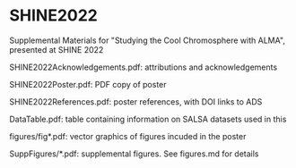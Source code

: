 # SHINE2022
Supplemental Materials for "Studying the Cool Chromosphere with ALMA", presented at SHINE 2022

SHINE2022Acknowledgements.pdf: attributions and acknowledgements

SHINE2022Poster.pdf: PDF copy of poster

SHINE2022References.pdf: poster references, with DOI links to ADS

DataTable.pdf: table containing information on SALSA datasets used in this

figures/fig*.pdf: vector graphics of figures incuded in the poster

SuppFigures/\*.pdf: supplemental figures. See figures.md for details
